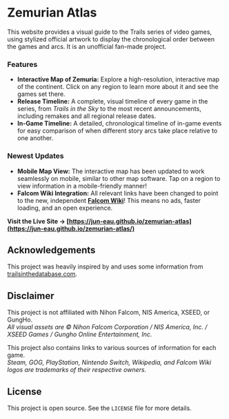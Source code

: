 # Zemurian Atlas

This website provides a visual guide to the Trails series of video games, using stylized official artwork to display the chronological order between the games and arcs. It is an unofficial fan-made project.

### **Features**

*   **Interactive Map of Zemuria:** Explore a high-resolution, interactive map of the continent. Click on any region to learn more about it and see the games set there.
*   **Release Timeline:** A complete, visual timeline of every game in the series, from *Trails in the Sky* to the most recent announcements, including remakes and all regional release dates.
*   **In-Game Timeline:** A detailed, chronological timeline of in-game events for easy comparison of when different story arcs take place relative to one another.

### **Newest Updates**

*   **Mobile Map View:** The interactive map has been updated to work seamlessly on mobile, similar to other map software. Tap on a region to view information in a mobile-friendly manner!
*   **Falcom Wiki Integration:** All relevant links have been changed to point to the new, independent [**Falcom Wiki**](https://falcom.wiki)! This means no ads, faster loading, and an open experience.

**Visit the Live Site → [https://jun-eau.github.io/zemurian-atlas](https://jun-eau.github.io/zemurian-atlas/)**

## Acknowledgements

This project was heavily inspired by and uses some information from [trailsinthedatabase.com](https://trailsinthedatabase.com/).

## Disclaimer

This project is not affiliated with Nihon Falcom, NIS America, XSEED, or GungHo.  
*All visual assets are © Nihon Falcom Corporation / NIS America, Inc. / XSEED Games / Gungho Online Entertainment, Inc.*

This project also contains links to various sources of information for each game.  
*Steam, GOG, PlayStation, Nintendo Switch, Wikipedia, and Falcom Wiki logos are trademarks of their respective owners.*

## License

This project is open source. See the `LICENSE` file for more details.
